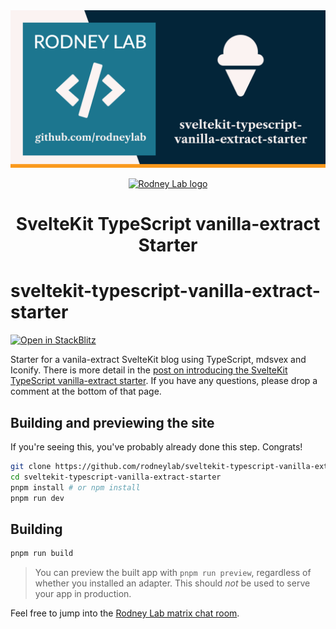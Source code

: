 <img src="./images/rodneylab-github-sveltekit-typescript-vanilla-extract-starter.png" alt="Rodney Lab sveltekit-sveltekit-typescript-vanilla-extract-starter Github banner">

<p align="center">
  <a aria-label="Open Rodney Lab site" href="https://rodneylab.com" rel="nofollow noopener noreferrer">
    <img alt="Rodney Lab logo" src="https://rodneylab.com/assets/icon.png" width="60" />
  </a>
</p>
<h1 align="center">
  SvelteKit TypeScript vanilla-extract Starter
</h1>

# sveltekit-typescript-vanilla-extract-starter

[![Open in StackBlitz](https://developer.stackblitz.com/img/open_in_stackblitz.svg)](https://stackblitz.com/github/rodneylab/sveltekit-typescript-vanilla-extract-starter)

Starter for a vanila-extract SvelteKit blog using TypeScript, mdsvex and Iconify. There is more detail in the <a aria-label="Open Rodney Lab blog post on Svelte Kit Shiki syntax highlighting" href="https://rodneylab.com/sveltekit-typescript-vanilla-extract-starter/">post on introducing the SvelteKit TypeScript vanilla-extract starter</a>. If you have any questions, please drop a comment at the bottom of that page.

## Building and previewing the site

If you're seeing this, you've probably already done this step. Congrats!

```bash
git clone https://github.com/rodneylab/sveltekit-typescript-vanilla-extract-starter.git
cd sveltekit-typescript-vanilla-extract-starter
pnpm install # or npm install
pnpm run dev
```

## Building

```bash
pnpm run build
```

> You can preview the built app with `pnpm run preview`, regardless of whether you installed an adapter. This should _not_ be used to serve your app in production.

Feel free to jump into the [Rodney Lab matrix chat room](https://matrix.to/#/%23rodney:matrix.org).
